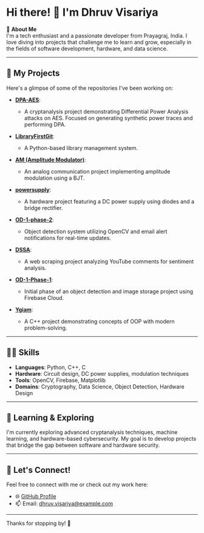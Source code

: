 # Hi there! 👋 I'm Dhruv Visariya

🔭 **About Me**  
I'm a tech enthusiast and a passionate developer from Prayagraj, India. I love diving into projects that challenge me to learn and grow, especially in the fields of software development, hardware, and data science.

---

## 🚀 My Projects
Here's a glimpse of some of the repositories I've been working on:

- **[DPA-AES](https://github.com/Dhruvvisariya/DPA-AES)**: 
  - A cryptanalysis project demonstrating Differential Power Analysis attacks on AES. Focused on generating synthetic power traces and performing DPA.

- **[LibraryFirstGit](https://github.com/Dhruvvisariya/LibraryFirstGit)**: 
  - A Python-based library management system.

- **[AM (Amplitude Modulator)](https://github.com/Dhruvvisariya/AM)**:
  - An analog communication project implementing amplitude modulation using a BJT.

- **[powersupply](https://github.com/Dhruvvisariya/powersupply)**:
  - A hardware project featuring a DC power supply using diodes and a bridge rectifier.

- **[OD-1-phase-2](https://github.com/Dhruvvisariya/OD-I-phase-2)**:
  - Object detection system utilizing OpenCV and email alert notifications for real-time updates.

- **[DSSA](https://github.com/Dhruvvisariya/DSSA)**:
  - A web scraping project analyzing YouTube comments for sentiment analysis.

- **[OD-1-Phase-1](https://github.com/Dhruvvisariya/OD-I-Phase-1)**:
  - Initial phase of an object detection and image storage project using Firebase Cloud.

- **[Ygiam](https://github.com/Dhruvvisariya/Ygiam)**:
  - A C++ project demonstrating concepts of OOP with modern problem-solving.

---

## 👨‍💻 Skills
- **Languages**: Python, C++, C
- **Hardware**: Circuit design, DC power supplies, modulation techniques
- **Tools**: OpenCV, Firebase, Matplotlib
- **Domains**: Cryptography, Data Science, Object Detection, Hardware Design

---

## 🌱 Learning & Exploring
I'm currently exploring advanced cryptanalysis techniques, machine learning, and hardware-based cybersecurity. My goal is to develop projects that bridge the gap between software and hardware security.

---

## 💬 Let's Connect!
Feel free to connect with me or check out my work here:
- 🌐 [GitHub Profile](https://github.com/Dhruvvisariya)
- 📫 Email: dhruv.visariya@example.com

---

Thanks for stopping by! 🙏

